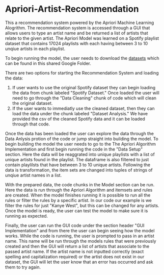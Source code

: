 # Apriori-Artist-Recommendation

This a recommendation system powered by the Apriori Machine Learning Alogrithm. The recommendation system is accessed through a GUI that allows users to type an artist name and be returned a list of artists that relate to the given artist. The Apriori Model was learned on a Spotify playlist dataset that contains 17024 playlists with each having between 3 to 10 unqiue artists in each playlist. 

To begin running the model, the user needs to download the [datasets](https://drive.google.com/drive/folders/1nVcBvJIye0hD2Qzzpku5_gc2unJLhCxZ?usp=sharing) which can be found in this shared Google Folder. 

There are two options for starting the Recommendation System and loading the data:
1) If user wants to use the original Spotify dataset they can begin loading the data from chunk labeled "Spotify Dataset." Once loaded the user will need to go through the "Data Cleaning" chunk of code which will clean the original dataset. 
2) If the user wants to immediatly use the cleaned dataset, then they can load the data under the chunk labeled "Dataset Analysis." We have provided the csv of the cleaned Spotify data and it can be loaded through that code.

Once the data has been loaded the user can explore the data through the Data Anlysis protion of the code or jump straight into building the model. To begin building the model the user needs to go to the The Apriori Algorithm Implementation and first begin running the code in the "Data Setup" section. Here the data will be reaggrated into unique playlists with a list of unique artists found in the playlist. The dataframe is also filtered to just contain playlilsts that have between 3 to 10 unique artists. Following the data is transformation, the item sets are changed into tuples of strings of unqiue artist names in a list. 

With the prepared data, the code chunks in the Model section can be run. Here the data is run through the Apriori Algorithm and itemsets and rules are created. When the model finishes running it is possible to run all the rules or filter the rules by a specific artist. In our code our example is we filter the rules for just "Kanye West", but this can be changed for any artists. Once the model is ready, the user can test the model to make sure it is running as expected.

Finally, the user can run the GUI code under the section header "GUI Implementation" and from there the user can begin seeing how the model works. While the code is running, the user is prompted to pass in an artist name. This name will be run through the models rules that were previously created and then the GUI will return a list of artists that associate to the passed artist name. If the artist name is not inputted correctly (exact spelling and capitalization required) or the artist does not exist in our dataset, the GUI will let the user know that an error has occurred and ask them to try again.
